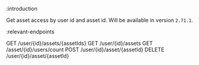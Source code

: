 :introduction

Get asset access by user id and asset id. Will be available in version `2.71.1`.

:relevant-endpoints

GET /user/{id}/assets/{assetIds}
GET /user/{id}/assets
GET /asset/{id}/users/count
POST /user/{id}/asset/{assetId}
DELETE /user/{id}/asset/{assetId}